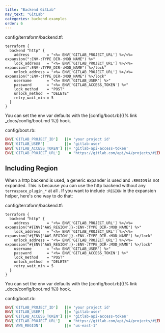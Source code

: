 ```yaml
---
title: "Backend GitLab"
nav_text: "GitLab"
categories: backend-examples
order: 6
---
```


config/terraform/backend.tf:

```
terraform {
  backend "http" {
    address        = "<%= ENV['GITLAB_PROJECT_URL'] %>/<%= expansion(":ENV-:TYPE_DIR-:MOD_NAME") %>"
    lock_address   = "<%= ENV['GITLAB_PROJECT_URL'] %>/<%= expansion(":ENV-:TYPE_DIR-:MOD_NAME") %>/lock"
    unlock_address = "<%= ENV['GITLAB_PROJECT_URL'] %>/<%= expansion(":ENV-:TYPE_DIR-:MOD_NAME") %>/lock"
    username       = "<%= ENV['GITLAB_USER'] %>"
    password       = "<%= ENV['GITLAB_ACCESS_TOKEN'] %>"
    lock_method    = "POST"
    unlock_method  = "DELETE"
    retry_wait_min = 5
  }
}
```

You can set the env var defaults with the [config/boot.rb]({% link _docs/config/boot.md %}) hook.

config/boot.rb:

```ruby
ENV['GITLAB_PROJECT_ID']   ||= 'your project id'
ENV['GITLAB_USER']         ||= 'gitlab-user'
ENV['GITLAB_ACCESS_TOKEN'] ||= 'gitlab-api-access-token'
ENV['GITLAB_PROJECT_URL']    = "https://gitlab.com/api/v4/projects/#{ENV['GITLAB_PROJECT_ID']}/terraform/state"
```

## Including Region

When a http backend is used, a generic expander is used and `:REGION` is not expanded. This is because you can use the http backend without any `terraspace_plugin_*` at all . If you want to include `:REGION` in the expansion helper, here's one way to do that:

config/terraform/backend.tf:

```
terraform {
  backend "http" {
    address        = "<%= ENV['GITLAB_PROJECT_URL'] %>/<%= expansion("#{ENV['AWS_REGION']}-:ENV-:TYPE_DIR-:MOD_NAME") %>"
    lock_address   = "<%= ENV['GITLAB_PROJECT_URL'] %>/<%= expansion("#{ENV['AWS_REGION']}-:ENV-:TYPE_DIR-:MOD_NAME") %>/lock"
    unlock_address = "<%= ENV['GITLAB_PROJECT_URL'] %>/<%= expansion("#{ENV['AWS_REGION']}-:ENV-:TYPE_DIR-:MOD_NAME") %>/lock"
    username       = "<%= ENV['GITLAB_USER'] %>"
    password       = "<%= ENV['GITLAB_ACCESS_TOKEN'] %>"
    lock_method    = "POST"
    unlock_method  = "DELETE"
    retry_wait_min = 5
  }
}
```

You can set the env var defaults with the [config/boot.rb]({% link _docs/config/boot.md %}) hook.

config/boot.rb:

```ruby
ENV['GITLAB_PROJECT_ID']   ||= 'your project id'
ENV['GITLAB_USER']         ||= 'gitlab-user'
ENV['GITLAB_ACCESS_TOKEN'] ||= 'gitlab-api-access-token'
ENV['GITLAB_PROJECT_URL']    = "https://gitlab.com/api/v4/projects/#{ENV['GITLAB_PROJECT_ID']}/terraform/state"
ENV['AWS_REGION']          ||= "us-east-1"
```
